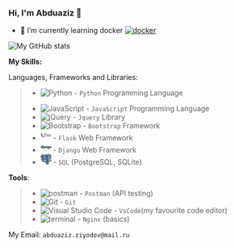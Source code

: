 ### Hi, I'm Abduaziz 👋


- 🌱 I’m currently learning docker <a href="https://www.docker.com/" title="docker"><img src="https://github.com/tomchen/stack-icons/blob/master/logos/docker-icon.svg" alt="docker" width="21px" height="21px"></a>


![My GitHub stats](https://github-readme-stats.vercel.app/api?username=AbduazizZiyodov&show_icons=true&theme=dracula)

**My Skills:**

Languages, Frameworks and Libraries:
>- <img src="https://github.com/tomchen/stack-icons/blob/master/logos/python.svg" alt="Python" width="21px" height="21px"> - `Python` Programming Language
>* <img src="https://github.com/tomchen/stack-icons/blob/master/logos/javascript.svg" alt="JavaScript" width="21px" height="21px"> - `JavaScript` Programming Language
>* <img src="https://github.com/tomchen/stack-icons/blob/master/logos/jquery-icon.svg" alt="jQuery" width="21px" height="21px"> - `Jquery` Library
>* <img src="https://github.com/tomchen/stack-icons/blob/master/logos/bootstrap.svg" alt="Bootstrap" width="21px" height="21px"> - `Bootstrap` Framework
>* <img alt="Flask" src="https://raw.githubusercontent.com/github/explore/80688e429a7d4ef2fca1e82350fe8e3517d3494d/topics/flask/flask.png" width="21px" height="21px"> - `Flask` Web Framework
>* <img alt="Django" src="https://raw.githubusercontent.com/github/explore/80688e429a7d4ef2fca1e82350fe8e3517d3494d/topics/django/django.png" width="21px" height="21px"> - `Django` Web Framework
>* <img alt="PostgreSQL" src="https://raw.githubusercontent.com/github/explore/80688e429a7d4ef2fca1e82350fe8e3517d3494d/topics/postgresql/postgresql.png" width="21px" height="21px"> - `SQL` (PostgreSQL, SQLite)

**Tools**:
>* <img src="http://cdn.auth0.com/blog/postman-integration/logo.png" alt="postman" width="21px" height="21px"> - `Postman` (API testing)
>* <img src="https://github.com/tomchen/stack-icons/blob/master/logos/git-icon.svg" alt="Git" width="21px" height="21px"> - `Git`
>* <img src="https://github.com/tomchen/stack-icons/blob/master/logos/visual-studio-code.svg" alt="Visual Studio Code" width="21px" height="21px"> - `VsCode`(my favourite code editor)
>* <img alt="terminal" src="https://camo.githubusercontent.com/bb10448c2d418e1d8fc24c88087aa657e717a66106e22b1ec997e908231844dd/68747470733a2f2f7365656b6c6f676f2e636f6d2f696d616765732f4e2f6e67696e782d6c6f676f2d464636353630324137362d7365656b6c6f676f2e636f6d2e706e67" data-canonical-src="https://seeklogo.com/images/N/nginx-logo-FF65602A76-seeklogo.com.png"  width="21px" height="21px"> - `Nginx` (basics)

My Email: `abduaziz.ziyodov@mail.ru`
